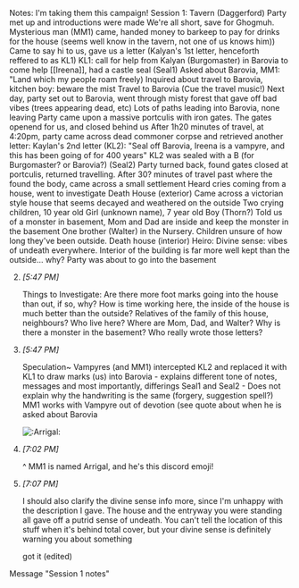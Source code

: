 Notes: I'm taking them this campaign! Session 1: Tavern (Daggerford) Party met up and introductions were made We're all short, save for Ghogmuh. Mysterious man (MM1) came, handed money to barkeep to pay for drinks for the house (seems well know in the tavern, not one of us knows him)) Came to say hi to us, gave us a letter (Kalyan's 1st letter, henceforth reffered to as KL1) KL1: call for help from Kalyan (Burgomaster) in Barovia to come help [[Ireena]], had a castle seal (Seal1) Asked about Barovia, MM1: "Land which my people roam freely) Inquired about travel to Barovia, kitchen boy: beware the mist Travel to Barovia (Cue the travel music!) Next day, party set out to Barovia, went through misty forest that gave off bad vibes (trees appearing dead, etc) Lots of paths leading into Barovia, none leaving Party came upon a massive portculis with iron gates. The gates openend for us, and closed behind us After 1h20 minutes of travel, at 4:20pm, party came across dead commoner corpse and retrieved another letter: Kaylan's 2nd letter (KL2): "Seal off Barovia, Ireena is a vampyre, and this has been going of for 400 years" KL2 was sealed with a B (for Burgomaster? or Barovia?) (Seal2) Party turned back, found gates closed at portculis, returned travelling. After 30? minutes of travel past where the found the body, came across a small settlement Heard cries coming from a house, went to investigate Death House (exterior) Came across a victorian style house that seems decayed and weathered on the outside Two crying children, 10 year old Girl (unknown name), 7 year old Boy (Thorn?) Told us of a monster in basement, Mom and Dad are inside and keep the monster in the basement One brother (Walter) in the Nursery. Children unsure of how long they've been outside. Death house (interior) Heiro: Divine sense: vibes of undeath everywhere. Interior of the building is far more well kept than the outside... why? Party was about to go into the basement
    
2.  _[_5:47 PM_]_
    
    Things to Investigate: Are there more foot marks going into the house than out, if so, why? How is time working here, the inside of the house is much better than the outside? Relatives of the family of this house, neighbours? Who live here? Where are Mom, Dad, and Walter? Why is there a monster in the basement? Who really wrote those letters?
    
3.  _[_5:47 PM_]_
    
    Speculation~ Vampyres (and MM1) intercepted KL2 and replaced it with KL1 to draw marks (us) into Barovia - explains different tone of notes, messages and most importantly, differings Seal1 and Seal2 - Does not explain why the handwriting is the same (forgery, suggestion spell?) MM1 works with Vampyre out of devotion (see quote about when he is asked about Barovia
    

    
    ![:Arrigal:](https://cdn.discordapp.com/emojis/951559622551031839.webp?size=128&quality=lossless)
    
5.  _[_7:02 PM_]_
    
    ^ MM1 is named Arrigal, and he's this discord emoji!
    
6.  _[_7:07 PM_]_
    
    I should also clarify the divine sense info more, since I'm unhappy with the description I gave. The house and the entryway you were standing all gave off a putrid sense of undeath. You can't tell the location of this stuff when it's behind total cover, but your divine sense is definitely warning you about something
    

    
    got it (edited)
    

Message "Session 1 notes"